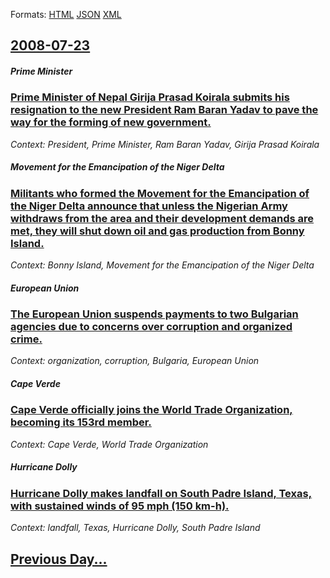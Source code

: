 
Formats: [HTML](2008/07/23/index.html)  [JSON](2008/07/23/index.json)  [XML](2008/07/23/index.xml)  

## [2008-07-23](/news/2008/07/23/index.md)

##### Prime Minister
### [ Prime Minister of Nepal Girija Prasad Koirala submits his resignation to the new President Ram Baran Yadav to pave the way for the forming of new government. ](/news/2008/07/23/prime-minister-of-nepal-girija-prasad-koirala-submits-his-resignation-to-the-new-president-ram-baran-yadav-to-pave-the-way-for-the-forming.md)
_Context: President, Prime Minister, Ram Baran Yadav, Girija Prasad Koirala_

##### Movement for the Emancipation of the Niger Delta
### [ Militants who formed the Movement for the Emancipation of the Niger Delta announce that unless the Nigerian Army withdraws from the area and their development demands are met, they will shut down oil and gas production from Bonny Island. ](/news/2008/07/23/militants-who-formed-the-movement-for-the-emancipation-of-the-niger-delta-announce-that-unless-the-nigerian-army-withdraws-from-the-area-an.md)
_Context: Bonny Island, Movement for the Emancipation of the Niger Delta_

##### European Union
### [ The European Union suspends payments to two Bulgarian agencies due to concerns over corruption and organized crime. ](/news/2008/07/23/the-european-union-suspends-payments-to-two-bulgarian-agencies-due-to-concerns-over-corruption-and-organized-crime.md)
_Context: organization, corruption, Bulgaria, European Union_

##### Cape Verde
### [ Cape Verde officially joins the World Trade Organization, becoming its 153rd member. ](/news/2008/07/23/cape-verde-officially-joins-the-world-trade-organization-becoming-its-153rd-member.md)
_Context: Cape Verde, World Trade Organization_

##### Hurricane Dolly
### [ Hurricane Dolly makes landfall on South Padre Island, Texas, with sustained winds of 95 mph (150 km-h). ](/news/2008/07/23/hurricane-dolly-makes-landfall-on-south-padre-island-texas-with-sustained-winds-of-95-mph-150-km-h.md)
_Context: landfall, Texas, Hurricane Dolly, South Padre Island_

## [Previous Day...](/news/2008/07/22/index.md)

